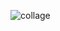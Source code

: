  
![collage](https://github.com/vishalgupta8982/MOISES-Music-App/assets/108549206/d0295cac-1524-4e3b-a570-047e134e32f6)
